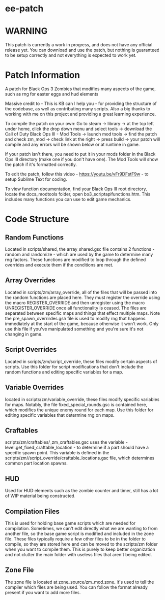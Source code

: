 # ee-patch

# WARNING

This patch is currently a work in progress, and does not have any official release yet. You can download and use the patch, but nothing is guaranteed to be setup correctly and not everything is expected to work yet.

# Patch Information

A patch for Black Ops 3 Zombies that modifies many aspects of the game, such as rng for easter eggs and hud elements

Massive credit to - This is KB can I help you - for providing the structure of the codebase, as well as contributing many scripts. Also a big thanks to working with me on this project and providing a great learning experience.

To compile the patch on your own: Go to steam -> library -> at the top left under home, click the drop down menu and select tools -> download the Call of Duty Black Ops III - Mod Tools -> launch mod tools -> find the patch and check zm_mod -> check link at the right -> press build -> your patch will compile and any errors will be shown below or at runtime in game.

If your patch isn't there, you need to put it in your mods folder in the Black Ops III directory (make one if you don't have one). The Mod Tools will show the patch if it's formatted correctly.

To edit the patch, follow this video - https://youtu.be/vFr9DFstF9w - to setup Sublime Text for coding.

To view function documentation, find your Black Ops III root directory, locate the docs_modtools folder, open bo3_scriptapifunctions.htm. This includes many functions you can use to edit game mechanics.

# Code Structure

## Random Functions

Located in scripts/shared, the array_shared.gsc file contains 2 functions - random and randomize - which are used by the game to determine many rng factors. These functions are modified to loop through the defined overrides and execute them if the conditions are met.

## Array Overrides

Located in scripts/zm/array_override, all of the files that will be passed into the random functions are placed here. They must register the override using the macro REGISTER_OVERRIDE and then unregister using the macro UNREGISTER_OVERRIDE once all functionality is ceased. The files are separated between specific maps and things that effect multiple maps. Note the pre_spawn_overrirdes.gsh file is used to modify rng that happens immediately at the start of the game, because otherwise it won't work. Only use this file if you've manipulated something and you're sure it's not changing in game.

## Script Overrides

Located in scripts/zm/script_override, these files modify certain aspects of scripts. Use this folder for script modifications that don't include the random functions and editing specific variables for a map.

## Variable Overrides

located in scripts/zm/variable_override, these files modify specific variables for maps. Notably, the file fixed_special_rounds.gsc is contained here, which modifies the unique enemy round for each map. Use this folder for editing specific variables that determine rng on maps.

## Craftables

scripts/zm/craftables/_zm_craftables.gsc uses the variable - level.get_fixed_craftable_location - to determine if a part should have a specific spawn point. This variable is defined in the scripts/zm//script_override/craftable_locations.gsc file, which determines common part location spawns.

## HUD

Used for HUD elements such as the zombie counter and timer, still has a lot of WIP material being constructed.

## Compilation Files

This is used for holding base game scripts which are needed for compilation. Sometimes, we can't edit directly what we are wanting to from another file, so the base game script is modified and included in the zone file. These files typically require a few other files to be in the folder to compile, so they are stored here and can be moved to the scripts/zm folder when you want to compile them. This is purely to keep better organization and not clutter the main folder with useless files that aren't being edited.

## Zone File

The zone file is located at zone_source/zm_mod.zone. It's used to tell the compiler which files are being used. You can follow the format already present if you want to add more files.

